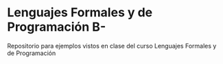 # Lenguajes Formales y de Programación B-
Repositorio para ejemplos vistos en clase del curso Lenguajes Formales y de Programación
